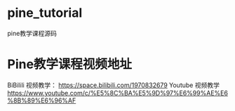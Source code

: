 # pine_tutorial
pine教学课程源码
 
# Pine教学课程视频地址 
BiBilili 视频教学： 
https://space.bilibili.com/1970832679 
Youtube 视频教学 
https://www.youtube.com/c/%E5%8C%BA%E5%9D%97%E6%99%AE%E6%8B%89%E6%96%AF
